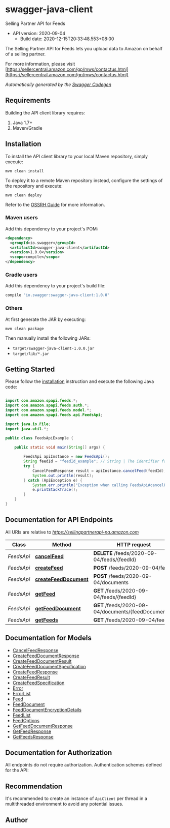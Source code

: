 # swagger-java-client

Selling Partner API for Feeds
- API version: 2020-09-04
  - Build date: 2020-12-15T20:33:48.553+08:00

The Selling Partner API for Feeds lets you upload data to Amazon on behalf of a selling partner.

  For more information, please visit [https://sellercentral.amazon.com/gp/mws/contactus.html](https://sellercentral.amazon.com/gp/mws/contactus.html)

*Automatically generated by the [Swagger Codegen](https://github.com/swagger-api/swagger-codegen)*


## Requirements

Building the API client library requires:
1. Java 1.7+
2. Maven/Gradle

## Installation

To install the API client library to your local Maven repository, simply execute:

```shell
mvn clean install
```

To deploy it to a remote Maven repository instead, configure the settings of the repository and execute:

```shell
mvn clean deploy
```

Refer to the [OSSRH Guide](http://central.sonatype.org/pages/ossrh-guide.html) for more information.

### Maven users

Add this dependency to your project's POM:

```xml
<dependency>
  <groupId>io.swagger</groupId>
  <artifactId>swagger-java-client</artifactId>
  <version>1.0.0</version>
  <scope>compile</scope>
</dependency>
```

### Gradle users

Add this dependency to your project's build file:

```groovy
compile "io.swagger:swagger-java-client:1.0.0"
```

### Others

At first generate the JAR by executing:

```shell
mvn clean package
```

Then manually install the following JARs:

* `target/swagger-java-client-1.0.0.jar`
* `target/lib/*.jar`

## Getting Started

Please follow the [installation](#installation) instruction and execute the following Java code:

```java

import com.amazon.spapi.feeds.*;
import com.amazon.spapi.feeds.auth.*;
import com.amazon.spapi.feeds.model.*;
import com.amazon.spapi.feeds.api.FeedsApi;

import java.io.File;
import java.util.*;

public class FeedsApiExample {

    public static void main(String[] args) {
        
        FeedsApi apiInstance = new FeedsApi();
        String feedId = "feedId_example"; // String | The identifier for the feed. This identifier is unique only in combination with a seller ID.
        try {
            CancelFeedResponse result = apiInstance.cancelFeed(feedId);
            System.out.println(result);
        } catch (ApiException e) {
            System.err.println("Exception when calling FeedsApi#cancelFeed");
            e.printStackTrace();
        }
    }
}

```

## Documentation for API Endpoints

All URIs are relative to *https://sellingpartnerapi-na.amazon.com*

Class | Method | HTTP request | Description
------------ | ------------- | ------------- | -------------
*FeedsApi* | [**cancelFeed**](docs/FeedsApi.md#cancelFeed) | **DELETE** /feeds/2020-09-04/feeds/{feedId} | 
*FeedsApi* | [**createFeed**](docs/FeedsApi.md#createFeed) | **POST** /feeds/2020-09-04/feeds | 
*FeedsApi* | [**createFeedDocument**](docs/FeedsApi.md#createFeedDocument) | **POST** /feeds/2020-09-04/documents | 
*FeedsApi* | [**getFeed**](docs/FeedsApi.md#getFeed) | **GET** /feeds/2020-09-04/feeds/{feedId} | 
*FeedsApi* | [**getFeedDocument**](docs/FeedsApi.md#getFeedDocument) | **GET** /feeds/2020-09-04/documents/{feedDocumentId} | 
*FeedsApi* | [**getFeeds**](docs/FeedsApi.md#getFeeds) | **GET** /feeds/2020-09-04/feeds | 


## Documentation for Models

 - [CancelFeedResponse](docs/CancelFeedResponse.md)
 - [CreateFeedDocumentResponse](docs/CreateFeedDocumentResponse.md)
 - [CreateFeedDocumentResult](docs/CreateFeedDocumentResult.md)
 - [CreateFeedDocumentSpecification](docs/CreateFeedDocumentSpecification.md)
 - [CreateFeedResponse](docs/CreateFeedResponse.md)
 - [CreateFeedResult](docs/CreateFeedResult.md)
 - [CreateFeedSpecification](docs/CreateFeedSpecification.md)
 - [Error](docs/Error.md)
 - [ErrorList](docs/ErrorList.md)
 - [Feed](docs/Feed.md)
 - [FeedDocument](docs/FeedDocument.md)
 - [FeedDocumentEncryptionDetails](docs/FeedDocumentEncryptionDetails.md)
 - [FeedList](docs/FeedList.md)
 - [FeedOptions](docs/FeedOptions.md)
 - [GetFeedDocumentResponse](docs/GetFeedDocumentResponse.md)
 - [GetFeedResponse](docs/GetFeedResponse.md)
 - [GetFeedsResponse](docs/GetFeedsResponse.md)


## Documentation for Authorization

All endpoints do not require authorization.
Authentication schemes defined for the API:

## Recommendation

It's recommended to create an instance of `ApiClient` per thread in a multithreaded environment to avoid any potential issues.

## Author




